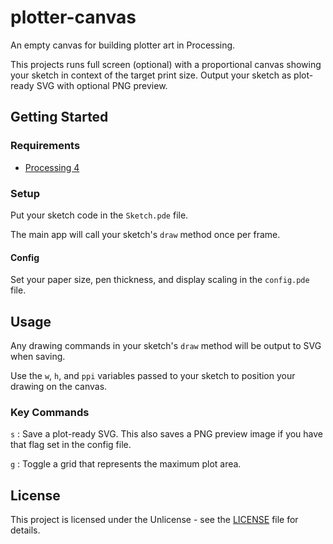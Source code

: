 # plotter-canvas

An empty canvas for building plotter art in Processing.

This projects runs full screen (optional) with a proportional canvas showing your sketch in context of the target print size. Output your sketch as plot-ready SVG with optional PNG preview.

## Getting Started

### Requirements

-   [Processing 4](https://processing.org/download)

### Setup

Put your sketch code in the `Sketch.pde` file.

The main app will call your sketch's `draw` method once per frame.

#### Config

Set your paper size, pen thickness, and display scaling in the `config.pde` file.

## Usage

Any drawing commands in your sketch's `draw` method will be output to SVG when saving.

Use the `w`, `h`, and `ppi` variables passed to your sketch to position your drawing on the canvas.

### Key Commands

`s` : Save a plot-ready SVG. This also saves a PNG preview image if you have that flag set in the config file.

`g` : Toggle a grid that represents the maximum plot area.

## License

This project is licensed under the Unlicense - see the [LICENSE](LICENSE) file for details.
